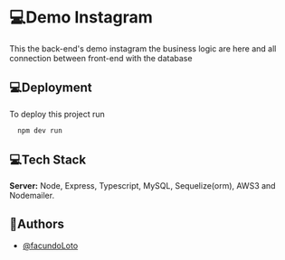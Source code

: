
# 💻Demo Instagram
This the back-end's demo instagram the business logic are here and all connection between front-end with the database

## 💻Deployment

To deploy this project run

```bash
  npm dev run
```

## 💻Tech Stack

**Server:** Node, Express, Typescript, MySQL, Sequelize(orm), AWS3 and Nodemailer.


## 👾Authors

- [@facundoLoto](https://github.com/facundoloto)

